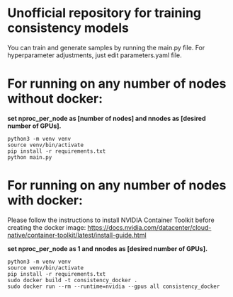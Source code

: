 # Unofficial repository for training consistency models

You can train and generate samples by running the main.py file.
For hyperparameter adjustments, just edit parameters.yaml file.

# For running on any number of nodes without docker:

**set nproc_per_node as [number of nodes] and nnodes as [desired number of GPUs].**
```
python3 -m venv venv
source venv/bin/activate
pip install -r requirements.txt
python main.py
```


# For running on any number of nodes with docker:

Please follow the instructions to install NVIDIA Container Toolkit before creating the docker image: 
https://docs.nvidia.com/datacenter/cloud-native/container-toolkit/latest/install-guide.html

**set nproc_per_node as 1 and nnodes as [desired number of GPUs].**

```
python3 -m venv venv
source venv/bin/activate
pip install -r requirements.txt
sudo docker build -t consistency_docker .
sudo docker run --rm --runtime=nvidia --gpus all consistency_docker

```